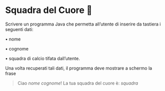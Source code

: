 # Squadra del Cuore 🛴

Scrivere un programma Java che permetta all’utente di inserire da tastiera i seguenti dati:

• nome

• cognome

• squadra di calcio tifata dall’utente.

Una volta recuperati tali dati, il programma deve mostrare a schermo la frase

>Ciao _nome_ _cognome_! La tua squadra del cuore è: _squadra_
